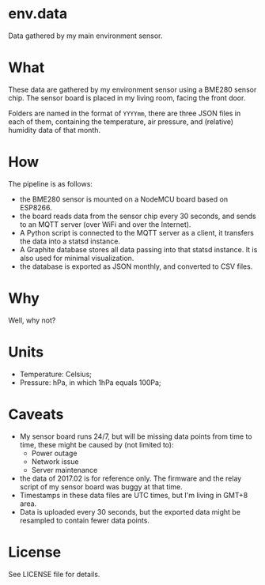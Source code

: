 # env.data
Data gathered by my main environment sensor.

# What
These data are gathered by my environment sensor using a BME280 sensor chip.
The sensor board is placed in my living room, facing the front door.

Folders are named in the format of `YYYYmm`, there are three JSON files in each of them, containing the temperature, air pressure, and (relative) humidity data of that month.

# How
The pipeline is as follows:

- the BME280 sensor is mounted on a NodeMCU board based on ESP8266.
- the board reads data from the sensor chip every 30 seconds, and sends to an MQTT server (over WiFi and over the Internet).
- A Python script is connected to the MQTT server as a client, it transfers the data into a statsd instance.
- A Graphite database stores all data passing into that statsd instance. It is also used for minimal visualization.
- the database is exported as JSON monthly, and converted to CSV files.

# Why
Well, why not?

# Units

- Temperature: Celsius;
- Pressure: hPa, in which 1hPa equals 100Pa;

# Caveats
- My sensor board runs 24/7, but will be missing data points from time to time, these might be caused by (not limited to):
  - Power outage
  - Network issue
  - Server maintenance
- the data of 2017.02 is for reference only. The firmware and the relay script of my sensor board was buggy at that time.
- Timestamps in these data files are UTC times, but I'm living in GMT+8 area.
- Data is uploaded every 30 seconds, but the exported data might be resampled to contain fewer data points.

# License
See LICENSE file for details.


